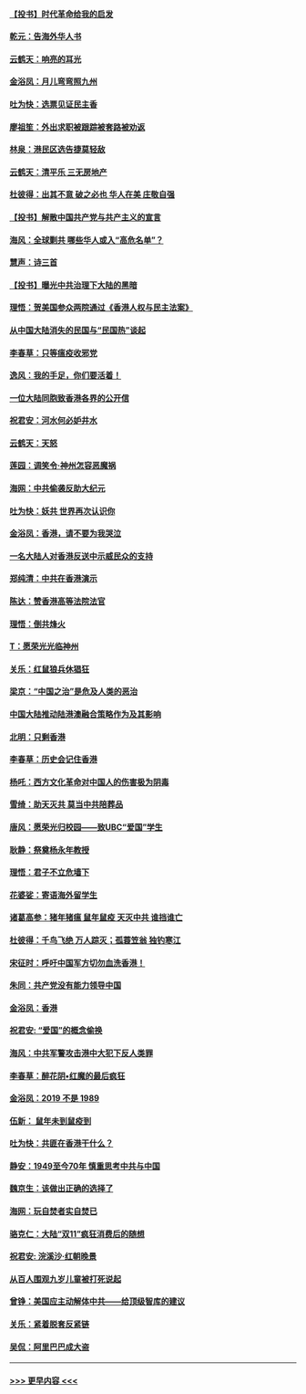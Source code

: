 #### [【投书】时代革命给我的启发](../pages/nsc993/n11684287.md?t=11281601) 
#### [乾元：告海外华人书](../pages/nsc993/n11684044.md?t=11281601) 
#### [云鹤天：响亮的耳光](../pages/nsc993/n11684254.md?t=11281601) 
#### [金浴凤：月儿弯弯照九州](../pages/nsc993/n11684231.md?t=11281601) 
#### [吐为快：选票见证民主香](../pages/nsc993/n11684206.md?t=11281601) 
#### [廖祖笙：外出求职被跟踪被套路被劝返](../pages/nsc993/n11683874.md?t=11281601) 
#### [林泉：港民区选告捷莫轻敌](../pages/nsc993/n11683930.md?t=11281601) 
#### [云鹤天：清平乐 三无房地产](../pages/nsc993/n11681521.md?t=11281601) 
#### [杜彼得：出其不意 破之必也 华人在美 庄敬自强](../pages/nsc993/n11679554.md?t=11281601) 
#### [【投书】解散中国共产党与共产主义的宣言](../pages/nsc993/n11679177.md?t=11281601) 
#### [海风：全球剿共 哪些华人或入“高危名单”？](../pages/nsc993/n11678617.md?t=11281601) 
#### [慧声：诗三首](../pages/nsc993/n11678848.md?t=11281601) 
#### [【投书】曝光中共治理下大陆的黑暗](../pages/nsc993/n11678674.md?t=11281601) 
#### [理悟：贺美国参众两院通过《香港人权与民主法案》](../pages/nsc993/n11678104.md?t=11281601) 
#### [从中国大陆消失的民国与“民国热”谈起](../pages/nsc993/n11678075.md?t=11281601) 
#### [李春草：只等瘟疫收邪党](../pages/nsc993/n11677308.md?t=11281601) 
#### [逸风：我的手足，你们要活着！](../pages/nsc993/n11676352.md?t=11281601) 
#### [一位大陆同胞致香港各界的公开信](../pages/nsc993/n11675761.md?t=11281601) 
#### [祝君安：河水何必妒井水](../pages/nsc993/n11675746.md?t=11281601) 
#### [云鹤天：天怒](../pages/nsc993/n11675718.md?t=11281601) 
#### [莲园：调笑令‧神州怎容恶魔祸](../pages/nsc993/n11675648.md?t=11281601) 
#### [海网：中共偷袭反助大纪元](../pages/nsc993/n11673515.md?t=11281601) 
#### [吐为快：妖共 世界再次认识你](../pages/nsc993/n11673506.md?t=11281601) 
#### [金浴凤：香港，请不要为我哭泣](../pages/nsc993/n11673248.md?t=11281601) 
#### [一名大陆人对香港反送中示威民众的支持](../pages/nsc993/n11672615.md?t=11281601) 
#### [郑纯清：中共在香港演示](../pages/nsc993/n11670539.md?t=11281601) 
#### [陈达：赞香港高等法院法官](../pages/nsc993/n11669542.md?t=11281601) 
#### [理悟：倒共烽火](../pages/nsc993/n11668844.md?t=11281601) 
#### [T：愿荣光光临神州](../pages/nsc993/n11668421.md?t=11281601) 
#### [关乐：红鼠狼兵休猖狂](../pages/nsc993/n11668378.md?t=11281601) 
#### [梁京：“中国之治”是危及人类的恶治](../pages/nsc993/n11668328.md?t=11281601) 
#### [中国大陆推动陆港澳融合策略作为及其影响](../pages/nsc993/n11668157.md?t=11281601) 
#### [北明：只剩香港](../pages/nsc993/n11668002.md?t=11281601) 
#### [李春草：历史会记住香港](../pages/nsc993/n11667927.md?t=11281601) 
#### [杨吒：西方文化革命对中国人的伤害极为阴毒](../pages/nsc993/n11664521.md?t=11281601) 
#### [雪绮：助天灭共 莫当中共陪葬品](../pages/nsc993/n11662650.md?t=11281601) 
#### [唐风：愿荣光归校园——致UBC“爱国”学生](../pages/nsc993/n11662194.md?t=11281601) 
#### [耿静：祭奠杨永年教授](../pages/nsc993/n11662514.md?t=11281601) 
#### [理悟：君子不立危墙下](../pages/nsc993/n11662172.md?t=11281601) 
#### [花婆娑：寄语海外留学生](../pages/nsc993/n11662121.md?t=11281601) 
#### [诸葛高参：猪年猪瘟 鼠年鼠疫 天灭中共 谁挡谁亡](../pages/nsc993/n11661980.md?t=11281601) 
#### [杜彼得：千鸟飞绝 万人踪灭；孤蓑笠翁 独钓寒江](../pages/nsc993/n11661170.md?t=11281601) 
#### [宋征时：呼吁中国军方切勿血洗香港！](../pages/nsc993/n11415318.md?t=11281601) 
#### [朱同：共产党没有能力领导中国](../pages/nsc993/n11660421.md?t=11281601) 
#### [金浴凤：香港](../pages/nsc993/n11660419.md?t=11281601) 
#### [祝君安: “爱国”的概念偷换](../pages/nsc993/n11659706.md?t=11281601) 
#### [海风：中共军警攻击港中大犯下反人类罪](../pages/nsc993/n11659632.md?t=11281601) 
#### [李春草：醉花阴•红魔的最后疯狂](../pages/nsc993/n11659287.md?t=11281601) 
#### [金浴凤：2019 不是 1989](../pages/nsc993/n11657663.md?t=11281601) 
#### [伍新： 鼠年未到鼠疫到](../pages/nsc993/n11655098.md?t=11281601) 
#### [吐为快：共匪在香港干什么？](../pages/nsc993/n11654891.md?t=11281601) 
#### [静安：1949至今70年 慎重思考中共与中国](../pages/nsc993/n11651244.md?t=11281601) 
#### [魏京生：该做出正确的选择了](../pages/nsc993/n11653084.md?t=11281601) 
#### [海网：玩自焚者实自焚已](../pages/nsc993/n11652423.md?t=11281601) 
#### [骆克仁：大陆“双11”疯狂消费后的随想](../pages/nsc993/n11652305.md?t=11281601) 
#### [祝君安: 浣溪沙·红朝晚景](../pages/nsc993/n11652258.md?t=11281601) 
#### [从百人围观九岁儿童被打死说起](../pages/nsc993/n11651030.md?t=11281601) 
#### [曾铮：美国应主动解体中共——给顶级智库的建议](../pages/nsc993/n11649888.md?t=11281601) 
#### [关乐：紧着脱套反紧链](../pages/nsc993/n11649069.md?t=11281601) 
#### [吴侃：阿里巴巴成大盗](../pages/nsc993/n11645523.md?t=11281601) 

----
#### [ >>> 更早内容 <<< ](../indexes/nsc993-earlier.md)
